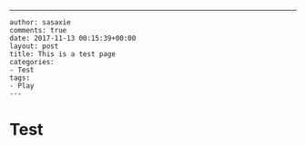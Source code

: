 ---
    author: sasaxie
    comments: true
    date: 2017-11-13 00:15:39+00:00
    layout: post
    title: This is a test page
    categories:
    - Test
    tags:
    - Play
    ---
# Test
